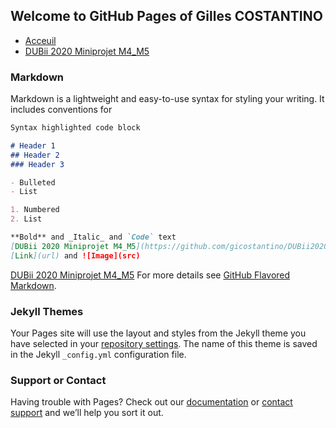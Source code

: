 ## Welcome to GitHub Pages of Gilles COSTANTINO
- [Acceuil](https://github.com/gicostantino/gicostantino.github.io)  
- [DUBii 2020 Miniprojet M4_M5](https://github.com/gicostantino/DUBii2020_M4_5/)  


### Markdown

Markdown is a lightweight and easy-to-use syntax for styling your writing. It includes conventions for

```markdown
Syntax highlighted code block

# Header 1
## Header 2
### Header 3

- Bulleted
- List

1. Numbered
2. List

**Bold** and _Italic_ and `Code` text
[DUBii 2020 Miniprojet M4_M5](https://github.com/gicostantino/DUBii2020_M4_5/)
[Link](url) and ![Image](src)
```


[DUBii 2020 Miniprojet M4_M5](https://github.com/gicostantino/DUBii2020_M4_5/)
For more details see [GitHub Flavored Markdown](https://guides.github.com/features/mastering-markdown/).

### Jekyll Themes

Your Pages site will use the layout and styles from the Jekyll theme you have selected in your [repository settings](https://github.com/gicostantino/dubii2020_test/settings). The name of this theme is saved in the Jekyll `_config.yml` configuration file.

### Support or Contact

Having trouble with Pages? Check out our [documentation](https://help.github.com/categories/github-pages-basics/) or [contact support](https://github.com/contact) and we’ll help you sort it out.
